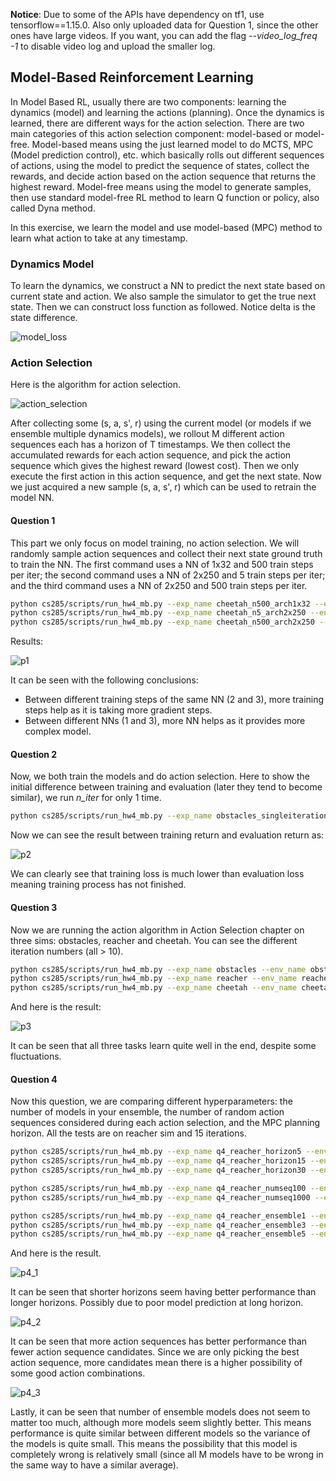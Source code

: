 **Notice**: Due to some of the APIs have dependency on tf1, use tensorflow==1.15.0. Also only uploaded data for Question 1, since the other ones have large videos. If you want, you can add the flag *--video_log_freq -1* to disable video log and upload the smaller log.

## Model-Based Reinforcement Learning

In Model Based RL, usually there are two components: learning the dynamics (model) and learning the actions (planning). Once the dynamics is learned, there are different ways for the action selection. There are two main categories of this action selection component: model-based or model-free. Model-based means using the just learned model to do MCTS, MPC (Model prediction control), etc. which basically rolls out different sequences of actions, using the model to predict the sequence of states, collect the rewards, and decide action based on the action sequence that returns the highest reward. Model-free means using the model to generate samples, then use standard model-free RL method to learn Q function or policy, also called Dyna method.

In this exercise, we learn the model and use model-based (MPC) method to learn what action to take at any timestamp.

### Dynamics Model

To learn the dynamics, we construct a NN to predict the next state based on current state and action. We also sample the simulator to get the true next state. Then we can construct loss function as followed. Notice delta is the state difference.

![model_loss](cs285/images/model_loss.png)

### Action Selection

Here is the algorithm for action selection.

![action_selection](cs285/images/action_selection.png)

After collecting some (s, a, s', r) using the current model (or models if we ensemble multiple dynamics models), we rollout M different action sequences each has a horizon of T timestamps. We then collect the accumulated rewards for each action sequence, and pick the action sequence which gives the highest reward (lowest cost). Then we only execute the first action in this action sequence, and get the next state. Now we just acquired a new sample (s, a, s', r) which can be used to retrain the model NN.

#### Question 1

This part we only focus on model training, no action selection. We will randomly sample action sequences and collect their next state ground truth to train the NN. The first command uses a NN of 1x32 and 500 train steps per iter; the second command uses a NN of 2x250 and 5 train steps per iter; and the third command uses a NN of 2x250 and 500 train steps per iter.

```bash
python cs285/scripts/run_hw4_mb.py --exp_name cheetah_n500_arch1x32 --env_name cheetah-cs285-v0 --add_sl_noise --n_iter 1 --batch_size_initial 20000 --num_agent_train_steps_per_iter 500 --n_layers 1 --size 32 --scalar_log_freq -1 --video_log_freq -1
python cs285/scripts/run_hw4_mb.py --exp_name cheetah_n5_arch2x250 --env_name cheetah-cs285-v0 --add_sl_noise --n_iter 1 --batch_size_initial 20000 --num_agent_train_steps_per_iter 5 --n_layers 2 --size 250 --scalar_log_freq -1 --video_log_freq -1
python cs285/scripts/run_hw4_mb.py --exp_name cheetah_n500_arch2x250 --env_name cheetah-cs285-v0 --add_sl_noise --n_iter 1 --batch_size_initial 20000 --num_agent_train_steps_per_iter 500 --n_layers 2 --size 250 --scalar_log_freq -1 --video_log_freq -1
```

Results:

![p1](cs285/images/p1.png)

It can be seen with the following conclusions:
* Between different training steps of the same NN (2 and 3), more training steps help as it is taking more gradient steps.
* Between different NNs (1 and 3), more NN helps as it provides more complex model.

#### Question 2

Now, we both train the models and do action selection. Here to show the initial difference between training and evaluation (later they tend to become similar), we run *n_iter* for only 1 time.

```bash
python cs285/scripts/run_hw4_mb.py --exp_name obstacles_singleiteration --env_name obstacles-cs285-v0 --add_sl_noise --num_agent_train_steps_per_iter 20 --n_iter 1 --batch_size_initial 5000 --batch_size 1000 --mpc_horizon 10
```

Now we can see the result between training return and evaluation return as:

![p2](cs285/images/p2.png)

We can clearly see that training loss is much lower than evaluation loss meaning training process has not finished.

#### Question 3

Now we are running the action algorithm in Action Selection chapter on three sims: obstacles, reacher and cheetah. You can see the different iteration numbers (all > 10). 

```bash
python cs285/scripts/run_hw4_mb.py --exp_name obstacles --env_name obstacles-cs285-v0 --add_sl_noise --num_agent_train_steps_per_iter 20 --batch_size_initial 5000 --batch_size 1000 --mpc_horizon 10 --n_iter 12
python cs285/scripts/run_hw4_mb.py --exp_name reacher --env_name reacher-cs285-v0 --add_sl_noise --mpc_horizon 10 --num_agent_train_steps_per_iter 1000 --batch_size_initial 5000 --batch_size 5000 --n_iter 15
python cs285/scripts/run_hw4_mb.py --exp_name cheetah --env_name cheetah-cs285-v0 --mpc_horizon 15 --add_sl_noise --num_agent_train_steps_per_iter 1500 --batch_size_initial 5000 --batch_size 5000 --n_iter 20
```

And here is the result:

![p3](cs285/images/p3.png)

It can be seen that all three tasks learn quite well in the end, despite some fluctuations.

#### Question 4

Now this question, we are comparing different hyperparameters: the number of models in your ensemble, the number of random action sequences considered during each action selection, and the MPC planning horizon. All the tests are on reacher sim and 15 iterations.

```bash
python cs285/scripts/run_hw4_mb.py --exp_name q4_reacher_horizon5 --env_name reacher-cs285-v0 --add_sl_noise --mpc_horizon 5 --num_agent_train_steps_per_iter 1000 --batch_size 800 --n_iter 15
python cs285/scripts/run_hw4_mb.py --exp_name q4_reacher_horizon15 --env_name reacher-cs285-v0 --add_sl_noise --mpc_horizon 15 --num_agent_train_steps_per_iter 1000 --batch_size 800 --n_iter 15
python cs285/scripts/run_hw4_mb.py --exp_name q4_reacher_horizon30 --env_name reacher-cs285-v0 --add_sl_noise --mpc_horizon 30 --num_agent_train_steps_per_iter 1000 --batch_size 800 --n_iter 15

python cs285/scripts/run_hw4_mb.py --exp_name q4_reacher_numseq100 --env_name reacher-cs285-v0 --add_sl_noise --mpc_horizon 10 --num_agent_train_steps_per_iter 1000 --batch_size 800 --n_iter 15 --mpc_num_action_sequences 100
python cs285/scripts/run_hw4_mb.py --exp_name q4_reacher_numseq1000 --env_name reacher-cs285-v0 --add_sl_noise --mpc_horizon 10 --num_agent_train_steps_per_iter 1000 --batch_size 800 --n_iter 15 --mpc_num_action_sequences 1000

python cs285/scripts/run_hw4_mb.py --exp_name q4_reacher_ensemble1 --env_name reacher-cs285-v0 --ensemble_size 1 --add_sl_noise --mpc_horizon 10 --num_agent_train_steps_per_iter 1000 --batch_size 800 --n_iter 15
python cs285/scripts/run_hw4_mb.py --exp_name q4_reacher_ensemble3 --env_name reacher-cs285-v0 --ensemble_size 3 --add_sl_noise --mpc_horizon 10 --num_agent_train_steps_per_iter 1000 --batch_size 800 --n_iter 15
python cs285/scripts/run_hw4_mb.py --exp_name q4_reacher_ensemble5 --env_name reacher-cs285-v0 --ensemble_size 5 --add_sl_noise --mpc_horizon 10 --num_agent_train_steps_per_iter 1000 --batch_size 800 --n_iter 15
```

And here is the result.

![p4_1](cs285/images/p4_1.png)

It can be seen that shorter horizons seem having better performance than longer horizons. Possibly due to poor model prediction at long horizon.

![p4_2](cs285/images/p4_2.png)

It can be seen that more action sequences has better performance than fewer action sequence candidates. Since we are only picking the best action sequence, more candidates mean there is a higher possibility of some good action combinations.

![p4_3](cs285/images/p4_3.png)

Lastly, it can be seen that number of ensemble models does not seem to matter too much, although more models seem slightly better. This means performance is quite similar between different models so the variance of the models is quite small. This means the possibility that this model is completely wrong is relatively small (since all M models have to be wrong in the same way to have a similar average).
